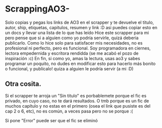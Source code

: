 # ScrappingAO3-
Solo copias y pegas los links de AO3 en el scrapper y te devuelve el titulo, autor, ship, etiquetas, capitulos, resumen y link :D asi puedes copiar esto en un docs y llevar una lista de lo que has leído
Hice este scrapper para mi pero pense que si a alguien como yo podría servirle, quizá deberia publicarlo. 
Como lo hice solo para satisfacer mis necesidades, no es profesional ni perfecto, pero es funcional. Soy programadora en ciernes, lectora empedernida y escritora rendidda (se me acabó el pozo de inspiración :c)
En fin, si como yo, amas la lectura, usas ao3 y sabes programar un poquito, no dudes en modificar esto para hacerlo más bonito o funcional, y publícalo! quiza a alguien le podría servir (a mi :D)


## Otra cosita. 

Si el scrapper te arroja un "Sin titulo" es porbablemete porque el fic es privado, en cuyo caso, no te dará resultados. O tmb porque es un fic de muchos capítulo y no estas en el primero (osea el link que pusiste es del cap 2 o 6, etc), no es común, a veces pasa pero no se porque :(

Si pone "Error" puede ser que el fic se eliminó 
